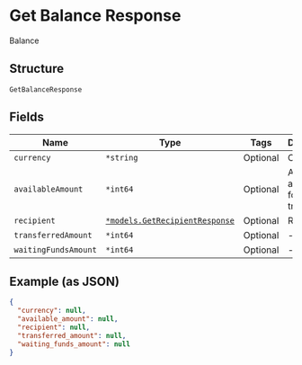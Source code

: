 
# Get Balance Response

Balance

## Structure

`GetBalanceResponse`

## Fields

| Name | Type | Tags | Description |
|  --- | --- | --- | --- |
| `currency` | `*string` | Optional | Currency |
| `availableAmount` | `*int64` | Optional | Amount available for transferring |
| `recipient` | [`*models.GetRecipientResponse`](../../doc/models/get-recipient-response.md) | Optional | Recipient |
| `transferredAmount` | `*int64` | Optional | - |
| `waitingFundsAmount` | `*int64` | Optional | - |

## Example (as JSON)

```json
{
  "currency": null,
  "available_amount": null,
  "recipient": null,
  "transferred_amount": null,
  "waiting_funds_amount": null
}
```


